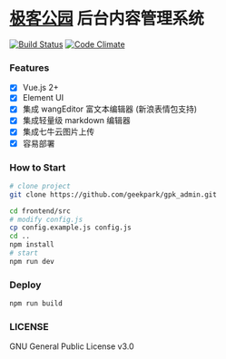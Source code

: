 # [极客公园](http://geekpark.net) 后台内容管理系统
[![Build Status](https://travis-ci.org/GeekPark/gpk_admin.svg?branch=master)](https://travis-ci.org/GeekPark/gpk_admin)
[![Code Climate](https://codeclimate.com/github/GeekPark/gpk_admin/badges/gpa.svg)](https://codeclimate.com/github/GeekPark/gpk_admin)

### Features

- [x] Vue.js 2+
- [x] Element UI
- [x] 集成 wangEditor 富文本编辑器 (新浪表情包支持)
- [x] 集成轻量级 markdown 编辑器
- [x] 集成七牛云图片上传
- [x] 容易部署

### How to Start

```bash
# clone project
git clone https://github.com/geekpark/gpk_admin.git

cd frontend/src
# modify config.js
cp config.example.js config.js
cd ..
npm install
# start
npm run dev
```

### Deploy
```bash
npm run build
```


### LICENSE
GNU General Public License v3.0

